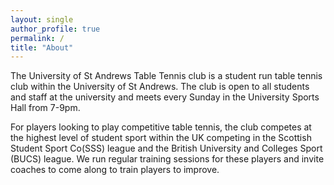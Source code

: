```yaml
---
layout: single
author_profile: true
permalink: /
title: "About"
---
```


The University of St Andrews Table Tennis club is a student run table tennis club within the University of St Andrews. The club is open to all students and staff at the university and meets every Sunday in the University Sports Hall from 7-9pm.

For players looking to play competitive table tennis, the club competes at the highest level of student sport within the UK competing in the Scottish Student Sport Co(SSS) league and the British University and Colleges Sport (BUCS) league. We run regular training sessions for these players and invite coaches to come along to train players to improve.

